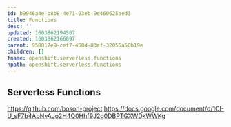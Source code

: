 ```yaml
---
id: b9946a4e-b8b8-4e71-93eb-9e460625aed3
title: Functions
desc: ''
updated: 1603862194507
created: 1603862166097
parent: 958817e9-cef7-458d-83ef-32055a50b19e
children: []
fname: openshift.serverless.functions
hpath: openshift.serverless.functions
---
```

## Serverless Functions

<https://github.com/boson-project>
<https://docs.google.com/document/d/1CI-U_sF7b4AbNvAJo2H4Q0Hhf9J2g0DBPTGXWDkWWKg>

